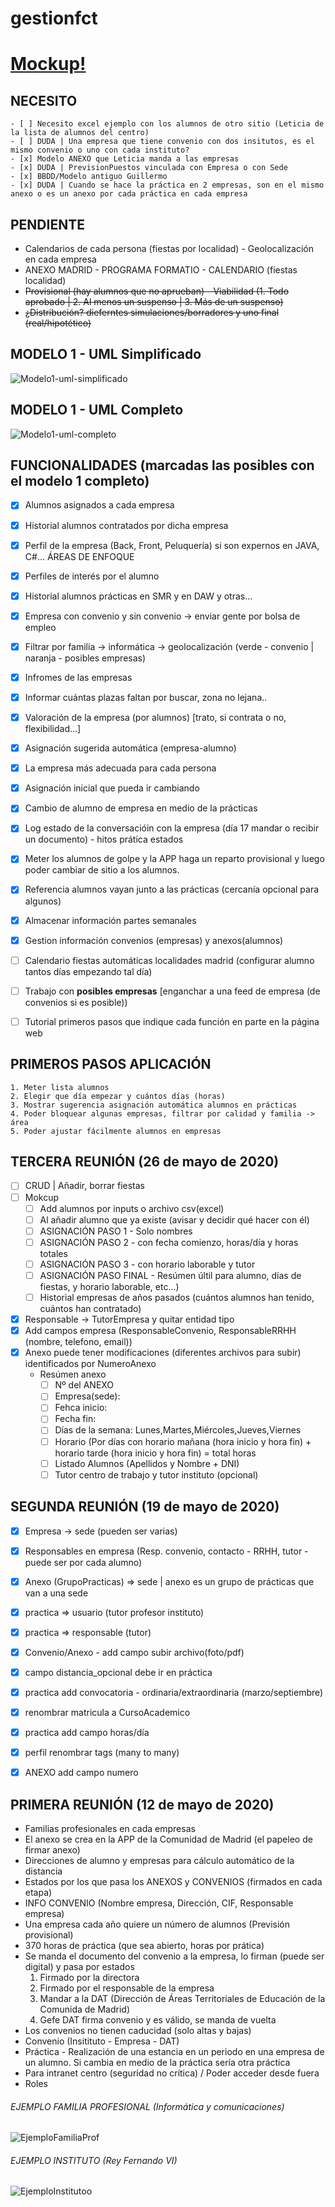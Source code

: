 # gestionfct

# [Mockup!](http://gestionfct.ga/)

NECESITO
---------
	- [ ] Necesito excel ejemplo con los alumnos de otro sitio (Leticia de la lista de alumnos del centro)
	- [ ] DUDA | Una empresa que tiene convenio con dos insitutos, es el mismo convenio o uno con cada instituto?
	- [x] Modelo ANEXO que Leticia manda a las empresas
	- [x] DUDA | PrevisionPuestos vinculada con Empresa o con Sede
	- [x] BBDD/Modelo antiguo Guillermo
	- [x] DUDA | Cuando se hace la práctica en 2 empresas, son en el mismo anexo o es un anexo por cada práctica en cada empresa

PENDIENTE
-----------
- Calendarios de cada persona (fiestas por localidad) - Geolocalización en cada empresa
- ANEXO MADRID - PROGRAMA FORMATIO - CALENDARIO (fiestas localidad)
- <del>Provisional (hay alumnos que no aprueban) - Viabilidad (1. Todo aprobado | 2. Al menos un suspenso | 3. Más de un suspenso)</del>
- <del>¿Distribución? dieferntes simulaciones/borradores y uno final (real/hipotético)</del>


MODELO 1 - UML Simplificado
-------
![Modelo1-uml-simplificado](https://yuml.me/danis1448/gestionfct_simplificado.jpg)

MODELO 1 - UML Completo
-------
![Modelo1-uml-completo](https://yuml.me/danis1448/gestionfct.jpg)

FUNCIONALIDADES (marcadas las posibles con el modelo 1 completo)
------------------
- [x] Alumnos asignados a cada empresa
- [x] Historial alumnos contratados por dicha empresa
- [x] Perfil de la empresa (Back, Front, Peluquería) si son expernos en JAVA, C#... ÁREAS DE ENFOQUE
- [x] Perfiles de interés por el alumno
- [x] Historial alumnos prácticas en SMR y en DAW y otras...
- [x] Empresa con convenio y sin convenio -> enviar gente por bolsa de empleo
- [x] Filtrar por familia -> informática -> geolocalización (verde - convenio | naranja - posibles empresas)
- [x] Infromes de las empresas
- [x] Informar cuántas plazas faltan por buscar, zona no lejana..
- [x] Valoración de la empresa (por alumnos) [trato, si contrata o no, flexibilidad...]
- [x] Asignación sugerida automática (empresa-alumno)
- [x] La empresa más adecuada para cada persona
- [x] Asignación inicial que pueda ir cambiando
- [x] Cambio de alumno de empresa en medio de la prácticas
- [x] Log estado de la conversacióin con la empresa (día 17 mandar o recibir un documento) - hitos prática estados
- [x] Meter los alumnos de golpe y la APP haga un reparto provisional y luego poder cambiar de sitio a los alumnos.
- [x] Referencia alumnos vayan junto a las prácticas (cercanía opcional para algunos)
- [x] Almacenar información partes semanales
- [x] Gestion información convenios (empresas) y anexos(alumnos)
- [ ] Calendario fiestas automáticas localidades madrid (configurar alumno tantos días empezando tal día)
- [ ] Trabajo con **posibles empresas** [enganchar a una feed de empresa (de convenios si es posible))
- [ ] Tutorial primeros pasos que indique cada función en parte en la página web


PRIMEROS PASOS APLICACIÓN
-----------------
	1. Meter lista alumnos
	2. Elegir que día empezar y cuántos días (horas)
	3. Mostrar sugerencia asignación automática alumnos en prácticas
	4. Poder bloquear algunas empresas, filtrar por calidad y familia -> área
	5. Poder ajustar fácilmente alumnos en empresas


TERCERA REUNIÓN (26 de mayo de 2020)
-----------------
- [ ] CRUD | Añadir, borrar fiestas
- [ ] Mokcup
	- [ ] Add alumnos por inputs o archivo csv(excel)
	- [ ] Al añadir alumno que ya existe (avisar y decidir qué hacer con él)
	- [ ] ASIGNACIÓN PASO 1 - Solo nombres
	- [ ] ASIGNACIÓN PASO 2 - con fecha comienzo, horas/día y horas totales
	- [ ] ASIGNACIÓN PASO 3 - con horario laborable y tutor
	- [ ] ASIGNACIÓN PASO FINAL - Resúmen últil para alumno, días de fiestas, y horario laborable, etc...)
	- [ ] Historial empresas de años pasados (cuántos alumnos han tenido, cuántos han contratado)
- [x] Responsable -> TutorEmpresa y quitar entidad tipo
- [x] Add campos empresa (ResponsableConvenio, ResponsableRRHH (nombre, telefono, email))
- [x] Anexo puede tener modificaciones (diferentes archivos para subir) identificados por NumeroAnexo
	- Resúmen anexo
		- [ ] Nº del ANEXO
		- [ ] Empresa(sede):
		- [ ] Fehca inicio:
		- [ ] Fecha fin:
		- [ ] Días de la semana: Lunes,Martes,Miércoles,Jueves,Viernes
		- [ ] Horario (Por días con horario mañana (hora inicio y hora fin) + horario tarde (hora inicio y hora fin) = total horas
		- [ ] Listado Alumnos (Apellidos y Nombre + DNI)
		- [ ] Tutor centro de trabajo y tutor instituto (opcional)

SEGUNDA REUNIÓN (19 de mayo de 2020)
-----------------
- [x] Empresa -> sede (pueden ser varias)
- [x] Responsables en empresa (Resp. convenio, contacto - RRHH, tutor - puede ser por cada alumno)
- [x] Anexo (GrupoPracticas) => sede | anexo es un grupo de prácticas que van a una sede
- [x] practica => usuario (tutor profesor instituto)
- [x] practica => responsable (tutor)
- [x] Convenio/Anexo - add campo subir archivo(foto/pdf)
- [x] campo distancia_opcional debe ir en práctica
- [x] practica add convocatoria - ordinaria/extraordinaria (marzo/septiembre)
- [x] renombrar matricula a CursoAcademico
- [x] practica add campo horas/día
- [x] perfil renombrar tags (many to many)
- [x] ANEXO add campo numero


PRIMERA REUNIÓN (12 de mayo de 2020)
----------
- Familias profesionales en cada empresas
- El anexo se crea en la APP de la Comunidad de Madrid (el papeleo de firmar anexo)
- Direcciones de alumno y empresas para cálculo automático de la distancia
- Estados por los que pasa los ANEXOS y CONVENIOS (firmados en cada etapa)
- INFO CONVENIO (Nombre empresa, Dirección, CIF, Responsable empresa)
- Una empresa cada año quiere un número de alumnos (Previsión provisional)
- 370 horas de práctica (que sea abierto, horas por prática)
- Se manda el documento del convenio a la empresa, lo firman (puede ser digital) y pasa por estados
	1. Firmado por la directora
	2. Firmado por el responsable de la empresa
	3. Mandar a la DAT (Dirección de Áreas Territoriales de Educación de la Comunida de Madrid)
	4. Gefe DAT firma convenio y es válido, se manda de vuelta
- Los convenios no tienen caducidad (solo altas y bajas)
- Convenio (Insitituto - Empresa - DAT)
- Práctica - Realización de una estancia en un periodo en una empresa de un alumno. Si cambia en medio de la práctica sería otra práctica
- Para intranet centro (seguridad no crítica) / Poder acceder desde fuera
- Roles

###### EJEMPLO FAMILIA PROFESIONAL (Informática y comunicaciones)
![EjemploFamiliaProf](https://github.com/DaniS1448/gestionfct/blob/master/famili_profesional_informatica_y_comunicaciones.JPG)

###### EJEMPLO INSTITUTO (Rey Fernando VI)
![EjemploInstitutoo](https://github.com/DaniS1448/gestionfct/blob/master/instituto.PNG)
